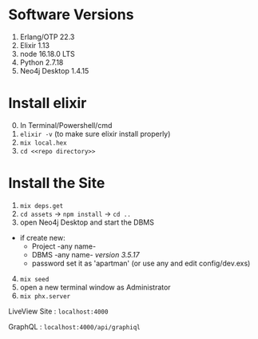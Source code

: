 # Software Versions

1. Erlang/OTP     22.3
2. Elixir         1.13
3. node           16.18.0 LTS
4. Python         2.7.18
5. Neo4j Desktop  1.4.15

# Install elixir

0. In Terminal/Powershell/cmd
1. `elixir -v` (to make sure elixir install properly)
2. `mix local.hex`
3. `cd <<repo directory>>`

# Install the Site

1. `mix deps.get`
2. `cd assets` -> `npm install` -> `cd ..`
3. open Neo4j Desktop and start the DBMS
  - if create new: 
    - Project -any name-
    - DBMS -any name- *version 3.5.17*
    - password set it as 'apartman'  (or use any and edit config/dev.exs)
4. `mix seed`
5. open a new terminal window as Administrator
6. `mix phx.server`


LiveView Site : `localhost:4000`

GraphQL : `localhost:4000/api/graphiql`